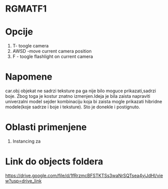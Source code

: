 # RGMATF1 


# Opcije
1. T- toogle camera
2. AWSD -move current camera position
3. F - toogle flashlight on current camera

# Napomene
car.obj objekat ne sadrzi teksture pa ga nije bilo moguce prikazati,sadrzi boje.
Zbog toga je kostur znatno izmenjen.Ideja je bila zaista napraviti univerzalni 
model sejder kombinaciju koja bi zaista mogle prikazati hibridne modele(koje sadrze i boje i teksture).
Sto je donekle i postignuto.


# Oblasti primenjene
1. Instancing za 
# Link do objects foldera
https://drive.google.com/file/d/1fRrzmcBFSTKTSs3waNrSQTsea4yjJdHl/view?usp=drive_link